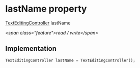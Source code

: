 


# lastName property







[TextEditingController](https:api.flutter.dev/flutter/widgets/TextEditingController-class.html) lastName
  
_\<span class="feature"\>read / write\</span\>_






## Implementation

```dart
TextEditingController lastName = TextEditingController();
```








